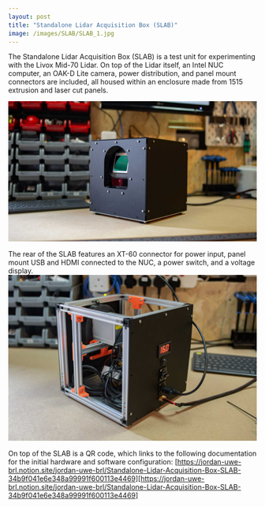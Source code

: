 ```yaml
---
layout: post
title: "Standalone Lidar Acquisition Box (SLAB)"
image: /images/SLAB/SLAB_1.jpg
---
```


The Standalone Lidar Acquisition Box (SLAB) is a test unit for experimenting with the Livox Mid-70 Lidar. On top of the Lidar itself, an Intel NUC computer, an OAK-D Lite camera, power distribution, and panel mount connectors are included, all housed within an enclosure made from 1515 extrusion and laser cut panels.

<img src="/images/SLAB/SLAB_1.jpg" alt="" class="inline">

The rear of the SLAB features an XT-60 connector for power input, panel mount USB and HDMI connected to the NUC, a power switch, and a voltage display.
<img src="/images/SLAB/SLAB_2.jpg" alt="" class="inline">

On top of the SLAB is a QR code, which links to the following documentation for the initial hardware and software configuration: [https://jordan-uwe-brl.notion.site/jordan-uwe-brl/Standalone-Lidar-Acquisition-Box-SLAB-34b9f041e6e348a99991f600113e4469][https://jordan-uwe-brl.notion.site/jordan-uwe-brl/Standalone-Lidar-Acquisition-Box-SLAB-34b9f041e6e348a99991f600113e4469]
